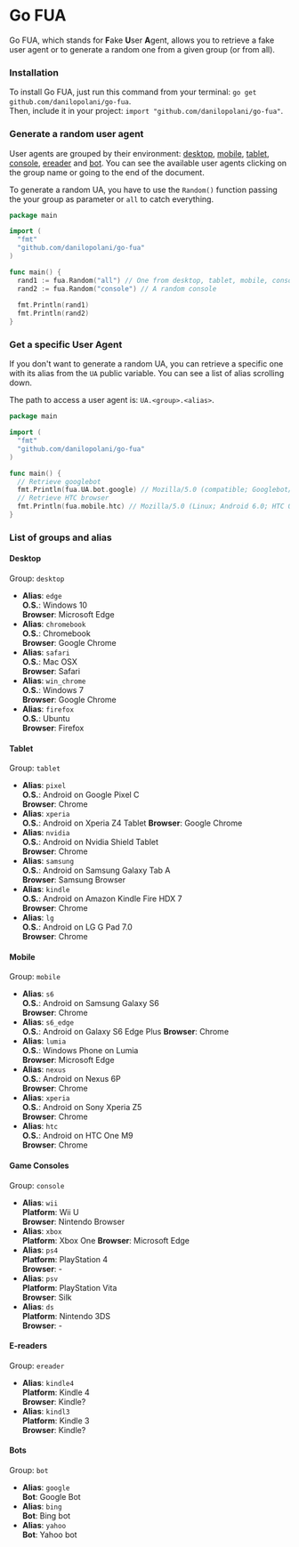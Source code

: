 # Go FUA
Go FUA, which stands for **F**ake **U**ser **A**gent, allows you to retrieve a fake user agent or to generate a random one from a given group (or from all).

### Installation

To install Go FUA, just run this command from your terminal: `go get github.com/danilopolani/go-fua`.  
Then, include it in your project: `import "github.com/danilopolani/go-fua"`.

### Generate a random user agent

User agents are grouped by their environment: [desktop](#desktop), [mobile](#mobile), [tablet](#tablet), [console](#game-consoles), [ereader](#e-readers) and [bot](#bots). You can see the available user agents clicking on the group name or going to the end of the document.  
  
To generate a random UA, you have to use the `Random()` function passing the your group as parameter or `all` to catch everything.

```go
package main

import (
  "fmt"
  "github.com/danilopolani/go-fua"
)

func main() {
  rand1 := fua.Random("all") // One from desktop, tablet, mobile, console, ereader and bot
  rand2 := fua.Random("console") // A random console
  
  fmt.Println(rand1)
  fmt.Println(rand2)
}
```

### Get a specific User Agent

If you don't want to generate a random UA, you can retrieve a specific one with its alias from the `UA` public variable. You can see a list of alias scrolling down.   
  
The path to access a user agent is: `UA.<group>.<alias>`.

```go
package main

import (
  "fmt"
  "github.com/danilopolani/go-fua"
)

func main() {
  // Retrieve googlebot
  fmt.Println(fua.UA.bot.google) // Mozilla/5.0 (compatible; Googlebot/2.1; +http://www.google.com/bot.html)
  // Retrieve HTC browser
  fmt.Println(fua.mobile.htc) // Mozilla/5.0 (Linux; Android 6.0; HTC One M9 Build/MRA58K) AppleWebKit/537.36 (KHTML, like Gecko) Chrome/52.0.2743.98 Mobile Safari/537.36
}
```

### List of groups and alias

#### Desktop
Group: `desktop`  
  
- **Alias**: `edge`  
  **O.S.**: Windows 10  
  **Browser**: Microsoft Edge  
- **Alias**: `chromebook`  
  **O.S.**: Chromebook  
  **Browser**: Google Chrome  
- **Alias**: `safari`  
  **O.S.**: Mac OSX  
  **Browser**: Safari  
- **Alias**: `win_chrome`  
  **O.S.**: Windows 7  
  **Browser**: Google Chrome  
- **Alias**: `firefox`  
  **O.S.**: Ubuntu  
  **Browser**: Firefox

#### Tablet
Group: `tablet`  
  
- **Alias**: `pixel`  
  **O.S.**: Android on Google Pixel C  
  **Browser**: Chrome  
- **Alias**: `xperia`  
  **O.S.**: Android on Xperia Z4 Tablet 
  **Browser**: Google Chrome  
- **Alias**: `nvidia`  
  **O.S.**: Android on Nvidia Shield Tablet  
  **Browser**: Chrome  
- **Alias**: `samsung`  
  **O.S.**: Android on Samsung Galaxy Tab A  
  **Browser**: Samsung Browser  
- **Alias**: `kindle`  
  **O.S.**: Android on Amazon Kindle Fire HDX 7  
  **Browser**: Chrome  
- **Alias**: `lg`  
  **O.S.**: Android on LG G Pad 7.0  
  **Browser**: Chrome

#### Mobile
Group: `mobile`  
  
- **Alias**: `s6`  
  **O.S.**: Android on Samsung Galaxy S6  
  **Browser**: Chrome  
- **Alias**: `s6_edge`  
  **O.S.**: Android on Galaxy S6 Edge Plus 
  **Browser**: Chrome  
- **Alias**: `lumia`  
  **O.S.**: Windows Phone on Lumia  
  **Browser**: Microsoft Edge  
- **Alias**: `nexus`  
  **O.S.**: Android on Nexus 6P  
  **Browser**: Chrome  
- **Alias**: `xperia`  
  **O.S.**: Android on Sony Xperia Z5  
  **Browser**: Chrome  
- **Alias**: `htc`  
  **O.S.**: Android on HTC One M9  
  **Browser**: Chrome

#### Game Consoles
Group: `console`  
  
- **Alias**: `wii`  
  **Platform**: Wii U  
  **Browser**: Nintendo Browser  
- **Alias**: `xbox`  
  **Platform**: Xbox One 
  **Browser**: Microsoft Edge  
- **Alias**: `ps4`  
  **Platform**: PlayStation 4  
  **Browser**: -  
- **Alias**: `psv`  
  **Platform**: PlayStation Vita  
  **Browser**: Silk  
- **Alias**: `ds`  
  **Platform**: Nintendo 3DS  
  **Browser**: -

#### E-readers
Group: `ereader`  
  
- **Alias**: `kindle4`  
  **Platform**: Kindle 4  
  **Browser**: Kindle?  
- **Alias**: `kindl3`  
  **Platform**: Kindle 3  
  **Browser**: Kindle?

#### Bots
Group: `bot`  
  
- **Alias**: `google`  
  **Bot**: Google Bot    
- **Alias**: `bing`  
  **Bot**: Bing bot    
- **Alias**: `yahoo`  
  **Bot**: Yahoo bot
